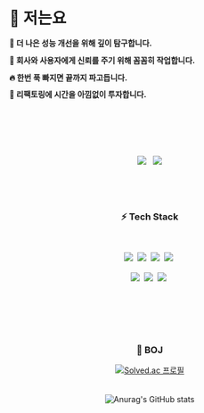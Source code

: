 # 🙋 저는요
<b>
<p style="line-height: 120%;">🌳 더 나은 성능 개선을 위해 깊이 탐구합니다. <br/> </p>
<p style="line-height: 120%;">💯 회사와 사용자에게 신뢰를 주기 위해 꼼꼼히 작업합니다. <br/> </p>
<p style="line-height: 120%;">🔥 한번 푹 빠지면 끝까지 파고듭니다. <br/> </p>
<p style="line-height: 120%;">🔧 리팩토링에 시간을 아낌없이 투자합니다. <br/> </p>
</b>

<br/>

# 

<br/>

<p align="center">
  <a href="https://yeo2507.notion.site/PROFILE-ae856bd1898544a1b6beede0a9d6cc6f" target="_blank"><img src="https://img.shields.io/badge/Profile-292929?style=for-the-badge&logo=Notion&logoColor=white"></a> &nbsp
  <a href="https://yeolife.tistory.com/" target="_blank"><img src="https://img.shields.io/badge/Tistory-F45D48?style=for-the-badge&logo=tistory&logoColor=white"></a>
</p>

#

<br/>
  
<h3 align="center"> ⚡ Tech Stack </h3> <br>
<p align="center">
  <img src="https://img.shields.io/badge/android-34A853?style=for-the-badge&logo=android&logoColor=white">&nbsp
  <img src="https://img.shields.io/badge/kotlin-7F52FF?style=for-the-badge&logo=kotlin&logoColor=white">&nbsp
  <img src="https://img.shields.io/badge/Java-1A285F?style=for-the-badge&logo=coffeescript&logoColor=white"/>&nbsp
  <img src="https://img.shields.io/badge/Firebase-FFCA28?style=for-the-badge&logo=firebase&logoColor=white">&nbsp <br><br>
  <img src="https://img.shields.io/badge/C++-00599C?style=for-the-badge&logo=cplusplus&logoColor=white">&nbsp 
  <img src="https://img.shields.io/badge/VScode-007ACC?style=for-the-badge&logo=visualstudiocode&logoColor=white">&nbsp
  <img src="https://img.shields.io/badge/MySQL-4479A1?style=for-the-badge&logo=mysql&logoColor=white">&nbsp 
</p>

<br/>

# 
<br/>

<h3 align="center"> 🌵 BOJ
</h3>
<div align="center">
  
  [![Solved.ac 프로필](http://mazassumnida.wtf/api/v2/generate_badge?boj=yeo2507)](https://solved.ac/yeo2507) <br/><br/><br/>
  ![Anurag's GitHub stats](https://github-readme-stats.vercel.app/api?username=yeolife&hide=stars,contribs&show_icons=true&theme=slateorange)
</div>

<br/>
